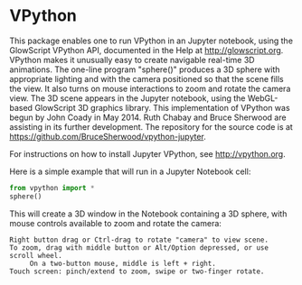 # VPython
This package enables one to run VPython in an Jupyter notebook, using the GlowScript VPython API, documented in the Help at http://glowscript.org. VPython makes it unusually easy to create navigable real-time 3D animations. The one-line program "sphere()" produces a 3D sphere with appropriate lighting and with the camera positioned so that the scene fills the view. It also turns on mouse interactions to zoom and rotate the camera view. The 3D scene appears in the Jupyter notebook, using the WebGL-based GlowScript 3D graphics library. This implementation of VPython was begun by John Coady in May 2014. Ruth Chabay and Bruce Sherwood are assisting in its further development. The repository for the source code is at https://github.com/BruceSherwood/vpython-jupyter.

For instructions on how to install Jupyter VPython, see http://vpython.org.

Here is a simple example that will run in a Jupyter Notebook cell:

```python
from vpython import *
sphere()
```

This will create a 3D window in the Notebook containing a 3D sphere, with mouse controls available to zoom and rotate the camera:

    Right button drag or Ctrl-drag to rotate "camera" to view scene.
    To zoom, drag with middle button or Alt/Option depressed, or use scroll wheel.
         On a two-button mouse, middle is left + right.
    Touch screen: pinch/extend to zoom, swipe or two-finger rotate.


